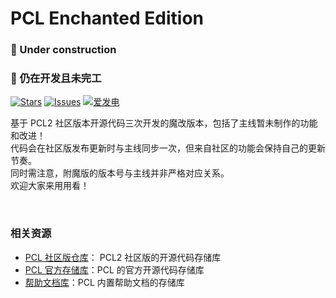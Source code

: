 # PCL Enchanted Edition
### 📛 Under construction
### 📛 仍在开发且未完工

[![Stars](https://img.shields.io/github/stars/lsdoverdose/EnchantedPCL?style=flat&logo=data:image/svg%2bxml;base64,PHN2ZyB4bWxucz0iaHR0cDovL3d3dy53My5vcmcvMjAwMC9zdmciIHZlcnNpb249IjEiIHdpZHRoPSIxNiIgaGVpZ2h0PSIxNiI+PHBhdGggZD0iTTggLjI1YS43NS43NSAwIDAgMSAuNjczLjQxOGwxLjg4MiAzLjgxNSA0LjIxLjYxMmEuNzUuNzUgMCAwIDEgLjQxNiAxLjI3OWwtMy4wNDYgMi45Ny43MTkgNC4xOTJhLjc1MS43NTEgMCAwIDEtMS4wODguNzkxTDggMTIuMzQ3bC0zLjc2NiAxLjk4YS43NS43NSAwIDAgMS0xLjA4OC0uNzlsLjcyLTQuMTk0TC44MTggNi4zNzRhLjc1Ljc1IDAgMCAxIC40MTYtMS4yOGw0LjIxLS42MTFMNy4zMjcuNjY4QS43NS43NSAwIDAgMSA4IC4yNVoiIGZpbGw9IiNlYWM1NGYiLz48L3N2Zz4=&logoSize=auto&label=Stars&labelColor=444444&color=eac54f)](https://github.com/PCL-Community/PCL2-CE/)
[![Issues](https://img.shields.io/github/issues/lsdoverdose/EnchantedPCL?style=flat&label=Issues&labelColor=444444&color=1F883D)](https://github.com/PCL-Community/PCL2-CE/issues)
[![爱发电](https://img.shields.io/badge/赞助-爱发电-946ce6?style=flat&labelColor=444444&logoSize=auto)](https://afdian.com/@LTCat)

基于 PCL2 社区版本开源代码三次开发的魔改版本，包括了主线暂未制作的功能和改进！<br/>
代码会在社区版发布更新时与主线同步一次，但来自社区的功能会保持自己的更新节奏。<br/>
同时需注意，附魔版的版本号与主线并非严格对应关系。<br/>
欢迎大家来用用看！

<br/>

### 相关资源
- [PCL 社区版仓库](https://github.com/PCL-Community/PCL2-CE)： PCL2 社区版的开源代码存储库
- [PCL 官方存储库](https://github.com/Hex-Dragon/PCL2)：PCL 的官方开源代码存储库
- [帮助文档库](https://github.com/LTCatt/PCL2Help)：PCL 内置帮助文档的存储库
